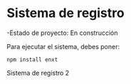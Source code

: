 <h1>Sistema de registro</h1>

-Estado de proyecto: En construcción

Para ejecutar el sistema, debes poner:

```npm install enxt```

Sistema de registro 2
